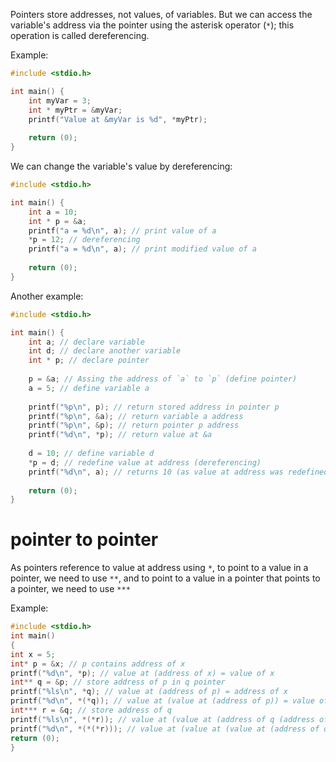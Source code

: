 Pointers store addresses, not values, of variables. But we can access the variable's address via the pointer using the asterisk operator (`*`); this operation is called dereferencing.

Example:

```C
#include <stdio.h>

int main() {
    int myVar = 3;
    int * myPtr = &myVar;
    printf("Value at &myVar is %d", *myPtr);
    
    return (0);
}
```

We can change the variable's value by dereferencing:

```c
#include <stdio.h>

int main() {
    int a = 10;
    int * p = &a;
    printf("a = %d\n", a); // print value of a
    *p = 12; // dereferencing
    printf("a = %d\n", a); // print modified value of a
    
    return (0);
}
```

Another example:

```c
#include <stdio.h>

int main() {
    int a; // declare variable
    int d; // declare another variable
    int * p; // declare pointer
    
    p = &a; // Assing the address of `a` to `p` (define pointer)
    a = 5; // define variable a
    
    printf("%p\n", p); // return stored address in pointer p
    printf("%p\n", &a); // return variable a address
    printf("%p\n", &p); // return pointer p address
    printf("%d\n", *p); // return value at &a
    
    d = 10; // define variable d
    *p = d; // redefine value at address (dereferencing)
    printf("%d\n", a); // returns 10 (as value at address was redefined)
    
    return (0);
}
```

# pointer to pointer

As pointers reference to value at address using `*`, to point to a value in a pointer, we need to use `**`, and to point to a value in a pointer that points to a pointer, we need to use `***`

Example:

```c
#include <stdio.h>
int main()
{
int x = 5;
int* p = &x; // p contains address of x
printf("%d\n", *p); // value at (address of x) = value of x
int** q = &p; // store address of p in q pointer
printf("%ls\n", *q); // value at (address of p) = address of x
printf("%d\n", *(*q)); // value at (value at (address of p)) = value of x
int*** r = &q; // store address of q
printf("%ls\n", *(*r)); // value at (value at (address of q (address of p))) = address of x
printf("%d\n", *(*(*r))); // value at (value at (value at (address of q))) = value at x
return (0);
}
```


